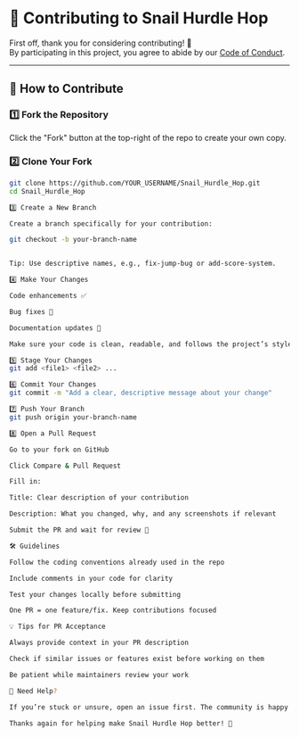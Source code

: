 # 🤝 Contributing to Snail Hurdle Hop

First off, thank you for considering contributing! 🙌  
By participating in this project, you agree to abide by our [Code of Conduct](CODE_OF_CONDUCT.md).

---

## 📝 How to Contribute

### 1️⃣ Fork the Repository
Click the "Fork" button at the top-right of the repo to create your own copy.

### 2️⃣ Clone Your Fork
```bash
git clone https://github.com/YOUR_USERNAME/Snail_Hurdle_Hop.git
cd Snail_Hurdle_Hop

3️⃣ Create a New Branch

Create a branch specifically for your contribution:

git checkout -b your-branch-name


Tip: Use descriptive names, e.g., fix-jump-bug or add-score-system.

4️⃣ Make Your Changes

Code enhancements ✅

Bug fixes 🐞

Documentation updates 📝

Make sure your code is clean, readable, and follows the project’s style.

5️⃣ Stage Your Changes
git add <file1> <file2> ...

6️⃣ Commit Your Changes
git commit -m "Add a clear, descriptive message about your change"

7️⃣ Push Your Branch
git push origin your-branch-name

8️⃣ Open a Pull Request

Go to your fork on GitHub

Click Compare & Pull Request

Fill in:

Title: Clear description of your contribution

Description: What you changed, why, and any screenshots if relevant

Submit the PR and wait for review 👀

🛠 Guidelines

Follow the coding conventions already used in the repo

Include comments in your code for clarity

Test your changes locally before submitting

One PR = one feature/fix. Keep contributions focused

💡 Tips for PR Acceptance

Always provide context in your PR description

Check if similar issues or features exist before working on them

Be patient while maintainers review your work

📣 Need Help?

If you’re stuck or unsure, open an issue first. The community is happy to guide you!

Thanks again for helping make Snail Hurdle Hop better! 🚀